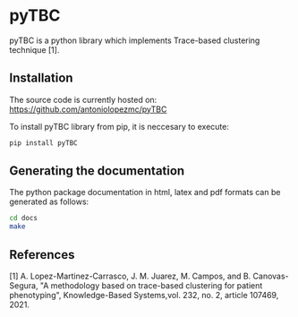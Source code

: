 # pyTBC

pyTBC is a python library which implements Trace-based clustering technique [1].

## Installation

The source code is currently hosted on: https://github.com/antoniolopezmc/pyTBC

To install pyTBC library from pip, it is neccesary to execute:

```sh
pip install pyTBC
```

## Generating the documentation

The python package documentation in html, latex and pdf formats can be generated as follows:

```sh
cd docs
make
```

## References

[1] A. Lopez-Martinez-Carrasco, J. M. Juarez, M. Campos, and B. Canovas-Segura, "A methodology based on trace-based clustering for patient phenotyping", Knowledge-Based Systems,vol. 232, no. 2, article 107469, 2021.
